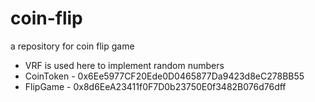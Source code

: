 # coin-flip
a repository for coin flip game 

- VRF is used here to implement random numbers
- CoinToken - 0x6Ee5977CF20Ede0D0465877Da9423d8eC278BB55
- FlipGame - 0x8d6EeA23411f0F7D0b23750E0f3482B076d76dff